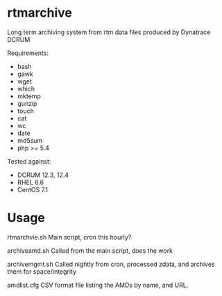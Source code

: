 # rtmarchive
Long term archiving system from rtm data files produced by Dynatrace DCRUM

Requirements:
- bash
- gawk
- wget
- which
- mktemp
- gunzip
- touch
- cat
- wc
- date
- md5sum
- php >= 5.4

Tested against:
- DCRUM 12.3, 12.4
- RHEL 6.6
- CentOS 7.1

# Usage

rtmarchvie.sh
Main script, cron this hourly?

archiveamd.sh
Called from the main script, does the work

archivemgmt.sh
Called nightly from cron, processed zdata, and archives them for space/integrity

amdlist.cfg
CSV format file listing the AMDs by name, and URL.



